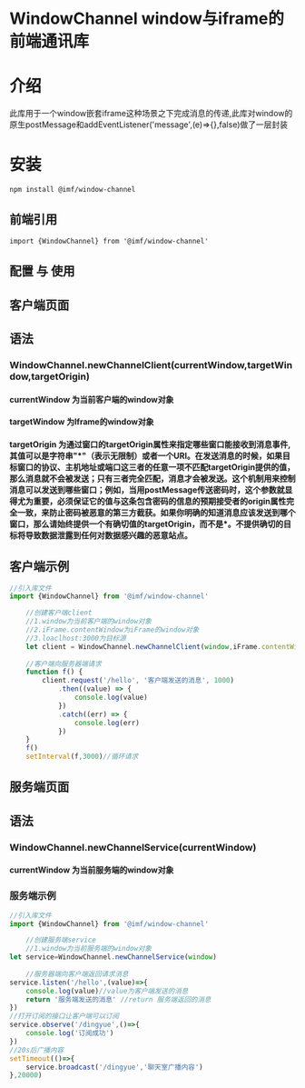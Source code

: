 # WindowChannel window与iframe的前端通讯库

# 介绍
此库用于一个window嵌套iframe这种场景之下完成消息的传递,此库对window的原生postMessage和addEventListener('message',(e)=>{},false)做了一层封装

# 安装
```
npm install @imf/window-channel
```

## 前端引用
```
import {WindowChannel} from '@imf/window-channel'
```
## 配置 与 使用

## 客户端页面
## 语法
### WindowChannel.newChannelClient(currentWindow,targetWindow,targetOrigin)
#### currentWindow  为当前客户端的window对象
#### targetWindow  为Iframe的window对象
#### targetOrigin  为通过窗口的targetOrigin属性来指定哪些窗口能接收到消息事件,其值可以是字符串"\*"（表示无限制）或者一个URI。在发送消息的时候，如果目标窗口的协议、主机地址或端口这三者的任意一项不匹配targetOrigin提供的值，那么消息就不会被发送；只有三者完全匹配，消息才会被发送。这个机制用来控制消息可以发送到哪些窗口；例如，当用postMessage传送密码时，这个参数就显得尤为重要，必须保证它的值与这条包含密码的信息的预期接受者的origin属性完全一致，来防止密码被恶意的第三方截获。如果你明确的知道消息应该发送到哪个窗口，那么请始终提供一个有确切值的targetOrigin，而不是*。不提供确切的目标将导致数据泄露到任何对数据感兴趣的恶意站点。

## 客户端示例
```typescript
//引入库文件
import {WindowChannel} from '@imf/window-channel'

    //创建客户端client
    //1.window为当前客户端的window对象
    //2.iFrame.contentWindow为iFrame的window对象
    //3.loaclhost:3000为目标源
    let client = WindowChannel.newChannelClient(window,iFrame.contentWindow,"*")
    
    //客户端向服务器端请求
    function f() {
        client.request('/hello', '客户端发送的消息', 1000)
            .then((value) => {
                console.log(value)
            })
            .catch((err) => {
                console.log(err)
            })
    }
    f()
    setInterval(f,3000)//循环请求

```
## 服务端页面
## 语法
### WindowChannel.newChannelService(currentWindow)
#### currentWindow  为当前服务端的window对象

### 服务端示例
```typescript
//引入库文件
import {WindowChannel} from '@imf/window-channel'

    //创建服务端service
    //1.window为当前服务端的window对象
let service=WindowChannel.newChannelService(window)
    
    //服务器端向客户端返回请求消息
service.listen('/hello',(value)=>{
    console.log(value)//value为客户端发送的消息
    return '服务端发送的消息' //return 服务端返回的消息
})
//打开订阅的接口让客户端可以订阅
service.observe('/dingyue',()=>{
    console.log('订阅成功')
})
//20s后广播内容
setTimeout(()=>{
    service.broadcast('/dingyue','聊天室广播内容')
},20000)


```
